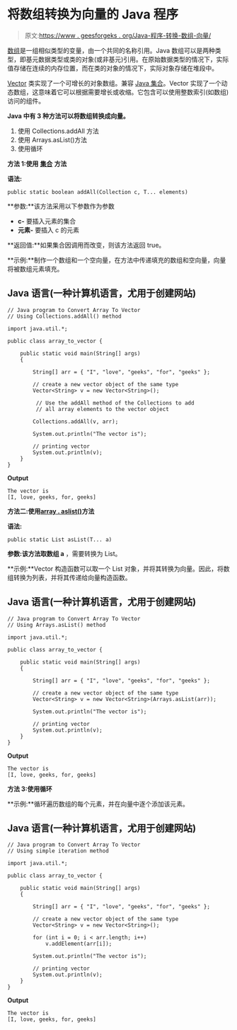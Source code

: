 # 将数组转换为向量的 Java 程序

> 原文:[https://www . geesforgeks . org/Java-程序-转换-数组-向量/](https://www.geeksforgeeks.org/java-program-to-convert-array-to-vector/)

[数组](https://www.geeksforgeeks.org/arrays-in-java/)是一组相似类型的变量，由一个共同的名称引用。Java 数组可以是两种类型，即基元数据类型或类的对象(或非基元)引用。在原始数据类型的情况下，实际值存储在连续的内存位置，而在类的对象的情况下，实际对象存储在堆段中。

[Vector](https://www.geeksforgeeks.org/java-util-vector-class-java/) 类实现了一个可增长的对象数组。兼容 [Java 集合](https://www.geeksforgeeks.org/collections-in-java-2/)。Vector 实现了一个动态数组，这意味着它可以根据需要增长或收缩。它包含可以使用整数索引(如数组)访问的组件。

**Java 中有 3 种方法可以将数组转换成向量。**

1.  使用 Collections.addAll 方法
2.  使用 Arrays.asList()方法
3.  使用循环

**方法 1:使用** [**集合**](https://www.geeksforgeeks.org/collections-addall-method-in-java-with-examples/) **方法**

**语法:**

```
public static boolean addAll(Collection c, T... elements)
```

**参数:**该方法采用以下参数作为参数

*   **c-** 要插入元素的集合
*   **元素-** 要插入 c 的元素

**返回值:**如果集合因调用而改变，则该方法返回 true。

**示例:**制作一个数组和一个空向量，在方法中传递填充的数组和空向量，向量将被数组元素填充。

## Java 语言(一种计算机语言，尤用于创建网站)

```
// Java program to Convert Array To Vector 
// Using Collections.addAll() method

import java.util.*;

public class array_to_vector {

    public static void main(String[] args)
    {

        String[] arr = { "I", "love", "geeks", "for", "geeks" };

        // create a new vector object of the same type
        Vector<String> v = new Vector<String>();

         // Use the addAll method of the Collections to add
         // all array elements to the vector object

        Collections.addAll(v, arr);

        System.out.println("The vector is");

        // printing vector
        System.out.println(v);
    }
}
```

**Output**

```
The vector is
[I, love, geeks, for, geeks]
```

**方法二:使用**[**array . aslist()**](https://www.geeksforgeeks.org/arrays-aslist-method-in-java-with-examples/)**方法**

**语法:**

```
public static List asList(T... a)
```

**参数:**该方法取**数组 a** ，需要转换为 List。

**示例:**Vector 构造函数可以取一个 List 对象，并将其转换为向量。因此，将数组转换为列表，并将其传递给向量构造函数。

## Java 语言(一种计算机语言，尤用于创建网站)

```
// Java program to Convert Array To Vector 
// Using Arrays.asList() method

import java.util.*;

public class array_to_vector {

    public static void main(String[] args)
    {

        String[] arr = { "I", "love", "geeks", "for", "geeks" };

        // create a new vector object of the same type
        Vector<String> v = new Vector<String>(Arrays.asList(arr));

        System.out.println("The vector is");

        // printing vector
        System.out.println(v);
    }
}
```

**Output**

```
The vector is
[I, love, geeks, for, geeks]
```

**方法 3:使用循环**

**示例:**循环遍历数组的每个元素，并在向量中逐个添加该元素。

## Java 语言(一种计算机语言，尤用于创建网站)

```
// Java program to Convert Array To Vector 
// Using simple iteration method

import java.util.*;

public class array_to_vector {

    public static void main(String[] args)
    {

        String[] arr = { "I", "love", "geeks", "for", "geeks" };

        // create a new vector object of the same type
        Vector<String> v = new Vector<String>();

        for (int i = 0; i < arr.length; i++)
            v.addElement(arr[i]);

        System.out.println("The vector is");

        // printing vector
        System.out.println(v);
    }
}
```

**Output**

```
The vector is
[I, love, geeks, for, geeks]
```